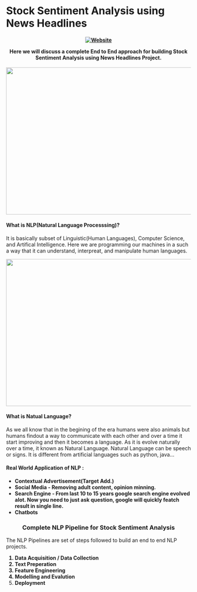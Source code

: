 # Stock Sentiment Analysis using News Headlines

<h4 align="center">
  
[![Website](https://img.shields.io/badge/Made%20with-%E2%9D%A4-important?style=for-the-badge&url=https://www.linkedin.com/in/ronylpatil/)](https://www.linkedin.com/in/ronylpatil/)
  
<b>Here we will discuss a complete End to End approach for building Stock Sentiment Analysis using News Headlines Project.</b>
  
</h4>
  
<p align="center">
  <img class="center" src ="https://github.com/ronylpatil/Stock-Sentiment-Analysis-using-News-Headlines/blob/main/stock.png" alt="Drawing" style="width: 1350px; height: 400px">
</p>

#### What is NLP(Natural Language Processsing)?
It is basically subset of Linguistic(Human Languages), Computer Science, and Artifical Intelligence. Here we are programming our machines in a such a way that it can understand, interpreat, and manipulate human languages.

<p align="center">
  <img class="center" src ="https://github.com/ronylpatil/Stock-Sentiment-Analysis-using-News-Headlines/blob/main/stock.png" alt="Drawing" style="width: 1350px; height: 400px">
</p>

#### What is Natual Language?
As we all know that in the begining of the era humans were also animals but humans findout a way to communicate with each other and over a time it start improving and then it becomes a language. As it is evolve naturally over a time, it known as Natural Language. Natural Language can be speech or signs. It is different from artificial languages such as python, java...

#### Real World Application of NLP : <b>
- Contextual Advertisement(Target Add.)
- Social Media - Removing adult content, opinion minning.
- Search Engine - From last 10 to 15 years google search engine evolved alot. Now you need to just ask question, google will quickly featch result in single line.
- Chatbots</b>

<h3 align="center">
  Complete NLP Pipeline for Stock Sentiment Analysis
</h3>

The NLP Pipelines are set of steps followed to build an end to end NLP projects.
<b>
1. Data Acquisition / Data Collection
2. Text Preperation
3. Feature Engineering
4. Modelling and Evalution
5. Deployment</b>







